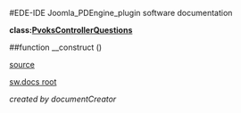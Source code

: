 #EDE-IDE Joomla_PDEngine_plugin
software documentation

**class:[PvoksControllerQuestions](../PvoksControllerQuestions.md)**



##function __construct () 


[source](../../../admin/controllers/questions.php)

[sw.docs root](../)

*created by documentCreator*


